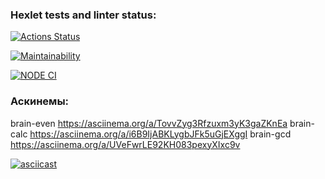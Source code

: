 ### Hexlet tests and linter status:
[![Actions Status](https://github.com/rinat-lucky/frontend-project-lvl1/workflows/hexlet-check/badge.svg)](https://github.com/rinat-lucky/frontend-project-lvl1/actions)

[![Maintainability](https://api.codeclimate.com/v1/badges/a99a88d28ad37a79dbf6/maintainability)](https://codeclimate.com/github/codeclimate/codeclimate/maintainability)

[![NODE CI](https://github.com/rinat-lucky/frontend-project-lvl1/workflows/Node%20CI/badge.svg)](https://github.com/rinat-lucky/frontend-project-lvl1/actions)

### Аскинемы:
brain-even https://asciinema.org/a/TovvZyg3Rfzuxm3yK3gaZKnEa
brain-calc https://asciinema.org/a/i6B9IjABKLygbJFk5uGjEXggI
brain-gcd https://asciinema.org/a/UVeFwrLE92KH083pexyXIxc9v


[![asciicast](https://asciinema.org/a/UVeFwrLE92KH083pexyXIxc9v.png)](https://asciinema.org/a/UVeFwrLE92KH083pexyXIxc9v)